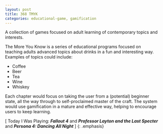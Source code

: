 ```yaml
---
layout: post
title: 368 TMYK
categories: educational-game, gamification
---
```

A collection of games focused on adult learning of contemporary topics and interests.

The More You Know is a series of educational programs focused on teaching adults advanced topics about drinks in a fun and interesting way.  Examples of topics could include:

- Coffee
- Beer
- Tea
- Wine
- Whiskey

Each chapter would focus on taking the user from a (potential) beginner state, all the way through to self-proclaimed master of the craft.  The system would use gamification in a mature and effective way, helping to encourage users to keep learning.

[ Today I Was Playing: ***Fallout 4*** and ***Professor Layton and the Last Specter*** and ***Persona 4: Dancing All Night*** ]
{: .emphasis}